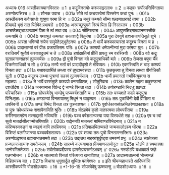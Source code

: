 अध्यायः 016
आस्तीकाख्यानविस्तरः ॥ 1 ॥ कद्रूविनतयोः कश्यपाद्वरलाभः ॥ 2 ॥ कद्र्वाः सर्पोत्पत्तिर्विनताया अरुणोत्पत्तिश्च ॥ 3 ॥
शौनक उवाच ।
001a	सौते त्वं कथयस्वेमां विस्तरेण कथां पुनः ।
001b	आस्तीकस्य कवेःसाधोः शुश्रूषा परमा हि नः ॥
002a	मधुरं कथ्यते सौम्य श्लक्ष्णाक्षरपदं त्वया ।
002b	प्रीयामहे भृशं तात पितेवेदं प्रभाषसे ॥
003a	अस्मच्छुश्रूषणे नित्यं पिता हि निरतस्तव ।
003b	आचष्टैतद्यथाऽऽख्यानं पिता ते त्वं तथा वद ॥
004	सौतिरुवाच ।
004a	आयुष्मन्निदमाख्यानमास्तीकं कथयामि ते ।
004b	यथाश्रुतं कथयतः सकाशाद्वै पितुर्मया ॥
005a	पुरा देवयुगे ब्रह्मन्प्रजापतिसुते शुभे ।
005b	आस्तां भगिन्यौ रूपेण समुपेतेऽद्भुतेऽनघ ॥
006a	ते भार्ये कश्यपस्यास्तां कद्रूश्च विनता च ह ।
006b	प्रादात्ताभ्यां वरं प्रीतः प्रजापतिसमः पतिः ॥
007a	कश्यपो धर्मपत्नीभ्यां मुदा परमया युतः ।
007b	वरातिसर्गं श्रुत्वैवं कश्यपादुत्तमं च ते ॥
008a	हर्षादप्रतिमां प्रीतिं प्रापतुः स्म वरस्त्रियौ ।
008b	वव्रे कद्रूः सुतान्नागान्सहस्रं तुल्यवर्चसः ॥
009a	द्वौ पुत्रौ विनता वव्रे कद्रूपुत्राधिकौ बले ।
009b	तेजसा वपुषा चैव विक्रमेणाधिकौ च तौ ॥
010a	तस्यै भर्ता वरं प्रादादीदृशौ ते भविष्यतः ।
010b	एवमस्त्विति तं चाह कश्यपं विनता तदा ॥
011a	यथावत्प्रार्थितं लब्ध्वा वरं तुष्टाभवत्तदा ।
011b	कृतकृत्या तु विनता लब्ध्वा वीर्याधिकौ सुतौ ॥
012a	कद्रूश्च लब्ध्वा पुत्राणां सहस्रं तुल्यवर्चसाम् ।
012b	धार्यौ प्रयत्नतो गर्भावित्युक्त्वा स महातपाः ॥
013a	ते भार्ये वरसंतुष्टे कश्यपो वनमाविशत् ।
सौतुरिवाच ।
013b	कालेन महता कद्रूरण्डानां दशतीर्दश ॥
014a	जनयामास विप्रेन्द्र द्वे चाण्डे विनता तदा ।
014b	तयोरण्डानि निदधुः प्रहृष्टाः परिचारिकाः ॥
015a	सोपस्वेदेषु भाण्डेषु पञ्चवर्षशतानि च ।
015b	ततः पञ्चशते काले कद्रूपुत्रा विनिःसृताः ॥
016a	अण्डाभ्यां विनतायास्तु मिथुनं न व्यदृश्यत ।
016b	ततः पुत्रार्थिनी देवी व्रीडिता च तपस्विनी ॥
017a	अण्डं बिभेद विनता तत्र पुत्रमपश्यत ।
017b	पूर्वार्धकायसंपन्नमितरेणाप्रकाशता ॥
018a	स पुत्रः क्रोधसंरब्धः शशापैनामिति श्रुतिः ।
018b	योऽहमेवं कृतो मातस्त्वया लोभपरीतया ॥
019a	शरीरेणासमग्रेण तस्माद्दासी भविष्यसि ।
019b	पञ्च वर्षशतान्यस्या यया विस्पर्धसे सह ॥
020a	एष च त्वां सुतो मातर्दासीत्वान्मोचयिष्यति ।
020b	यद्येनमपि मातस्त्वं मामिवाण्डविभेदनात् ॥
021a	न करिष्यस्यनङ्गं वा व्यङ्गं वापि तपस्विनम् ।
021b	प्रतिपालयितव्यस्ते जन्मकालोऽस्य धीरया ॥
022a	विशिष्टं बलमीप्सन्त्या पञ्चवर्षशतात्परः ।
022b	एवं शप्त्वा ततः पुत्रो विनतामन्तरिक्षगः ॥
023a	अरुणोऽदृश्यत ब्रह्मन्प्रभातसमये तदा ।
023b	उद्यन्नथ सहस्रांशुर्दृष्ट्वा तमरुणं प्रभुः ॥
024a	स्वतेजसा प्रज्वलन्तमात्मनः समतेजसम् ।
024b	सारथ्ये कल्पयामास प्रीयमाणस्तमोनुदः ॥
025a	सोऽपि तं रथमारुह्य भानोरमिततेजसः ।
025b	सर्वलोकप्रदीपस्य ह्यमरोऽप्यरुणोऽभवत् ॥'
026a	गरुडोऽपि यथाकालं जज्ञे पन्नगभोजनः ।
026b	स जातमात्रो विनतां परित्यज्य खमाविशत् ॥
027a	आदास्यन्नात्मनो भोज्यमन्नं विहितमस्य यत् ।
027b	विधात्रा भृगुशार्दूल क्षुधितः पतगेश्वरः ॥ ॥
इति श्रीमन्महाभारते आदिपर्वाणि आस्तीकपर्वणि षोडशोऽध्यायः ॥ 16 ॥
*1-16-15 सोपस्वेदेषु ऊष्मवत्सु ॥ षोडशोऽध्यायः ॥ 16 ॥

